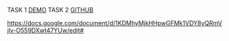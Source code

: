 TASK 1 [DEMO](https://junglq.github.io/pineDev/)
TASK 2 [GITHUB](https://github.com/junglq/filter)

https://docs.google.com/document/d/1KDMhyMjkHHpwGFMk1VDY8yQRmVjlv-O559DXwt47YUw/edit#
